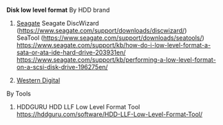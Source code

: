 **Disk low level format**
By HDD brand
1. [Seagate](https://www.seagate.com/)
Seagate DiscWizard (https://www.seagate.com/support/downloads/discwizard/)  
SeaTool (https://www.seagate.com/support/downloads/seatools/)  
https://www.seagate.com/support/kb/how-do-i-low-level-format-a-sata-or-ata-ide-hard-drive-203931en/  
https://www.seagate.com/support/kb/performing-a-low-level-format-on-a-scsi-disk-drive-196275en/
  
2. [Western Digital](https://www.westerndigital.com/)


By Tools
1. HDDGURU HDD LLF Low Level Format Tool
https://hddguru.com/software/HDD-LLF-Low-Level-Format-Tool/  
